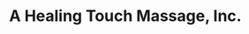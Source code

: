 ---
title: "A Healing Touch Massage, Inc."
url: /st-cloud/a-healing-touch-massage-inc/
shop: Massage
---